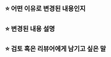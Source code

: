 ## ⭐️ 어떤 이유로 변경된 내용인지
<!-- 어떤 기능을 만들기 위한 내용인지 적어주세요 -->
<!-- 그게 아닌 경우에는 어떤 문제를 해결하기 위한 것인지 적어주세요 -->

## ⭐️ 변경된 내용 설명

## ⭐️ 검토 혹은 리뷰어에게 남기고 싶은 말
